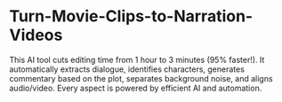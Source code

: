 # Turn-Movie-Clips-to-Narration-Videos
This AI tool cuts editing time from 1 hour to 3 minutes (95% faster!). It automatically extracts dialogue, identifies characters, generates commentary based on the plot, separates background noise, and aligns audio/video. Every aspect is powered by efficient AI and automation.
